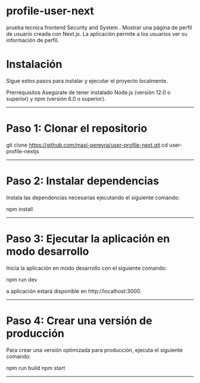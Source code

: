 # profile-user-next
prueba tecnica frontend Security and System . Mostrar una página de perfil de usuario creada con Next.js. La aplicación permite a los usuarios ver su información de perfil.

# Instalación
Sigue estos pasos para instalar y ejecutar el proyecto localmente.

Prerrequisitos
Asegúrate de tener instalado Node.js (versión 12.0 o superior) y npm (versión 6.0 o superior). 
<hr/>

# Paso 1: Clonar el repositorio
git clone https://github.com/maxi-pereyra/user-profile-next.git
cd user-profile-nextjs
<hr/>

# Paso 2: Instalar dependencias
Instala las dependencias necesarias ejecutando el siguiente comando:

npm install
<hr/>

# Paso 3: Ejecutar la aplicación en modo desarrollo
Inicia la aplicación en modo desarrollo con el siguiente comando:

npm run dev

a aplicación estará disponible en http://localhost:3000.
<hr/>

# Paso 4: Crear una versión de producción
Para crear una versión optimizada para producción, ejecuta el siguiente comando:

npm run build
npm start
<hr/>

